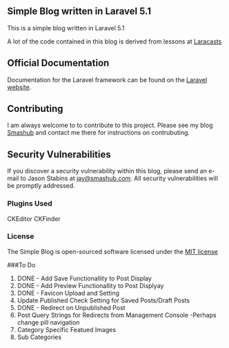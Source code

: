 ## Simple Blog written in Laravel 5.1

This is a simple blog written in Laravel 5.1 

A lot of the code contained in this blog is derived from lessons at [Laracasts](http://laracasts.com)

## Official Documentation

Documentation for the Laravel framework can be found on the [Laravel website](http://laravel.com/docs).

## Contributing

I am always welcome to to contribute to this project.  Please see my blog [Smashub](http://smashub.com) and contact me there for instructions on contrubuting.

## Security Vulnerabilities

If you discover a security vulnerability within this blog, please send an e-mail to Jason Stabins at jay@smashub.com. All security vulnerabilities will be promptly addressed.

### Plugins Used

CKEditor
CKFinder


### License

The Simple Blog is open-sourced software licensed under the [MIT license](http://opensource.org/licenses/MIT)

###To Do

1. DONE - Add Save Functionallity to Post Display
2. DONE - Add Preview Functionallity to Post Displyay
3. DONE - Favicon Upload and Setting
4. Update Published Check Setting for Saved Posts/Draft Posts
5. DONE - Redirect on Unpublished Post
6. Post Query Strings for Redirects from Management Console
	-Perhaps change pill navigation
7. Category Specific Featued Images
8. Sub Categories